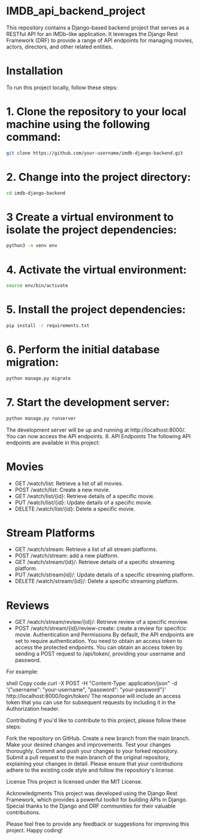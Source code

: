# IMDB_api_backend_project

This repository contains a Django-based backend project that serves as a RESTful API for an IMDb-like application. It leverages the Django Rest Framework (DRF) to provide a range of API endpoints for managing movies, actors, directors, and other related entities.

# Installation
To run this project locally, follow these steps:

# 1. Clone the repository to your local machine using the following command:

```bash
git clone https://github.com/your-username/imdb-django-backend.git
```


# 2. Change into the project directory:

```bash
cd imdb-django-backend
```

# 3 Create a virtual environment to isolate the project dependencies:

```bash
python3 -m venv env
```
# 4. Activate the virtual environment:

```bash
source env/bin/activate
```
# 5. Install the project dependencies:

```bash
pip install -r requirements.txt
```
# 6. Perform the initial database migration:


```bash
python manage.py migrate
```

# 7. Start the development server:


```bash
python manage.py runserver
```

The development server will be up and running at http://localhost:8000/. You can now access the API endpoints.
8. API Endpoints
The following API endpoints are available in this project:

# Movies
* GET /watch/list: Retrieve a list of all movies.
* POST /watch/list: Create a new movie.
* GET /watch/list/{id}: Retrieve details of a specific movie.
* PUT /watch/list/{id}: Update details of a specific movie.
* DELETE /watch/list/{id}: Delete a specific movie.
# Stream Platforms
* GET /watch/stream: Retrieve a list of all stream platforms.
* POST /watch/stream: add a new platform.
* GET /watch/stream/{id}/: Retrieve details of a specific streaming platform.
* PUT /watch/stream{id}/: Update details of a specific streaming platform.
* DELETE /watch/stream/{id}/: Delete a specific streaming platform.
# Reviews
* GET /watch/stream/review/{id}/: Retrieve review of a specific moview.
* POST /watch/stream/{id}/review-create: create a review for specifcic movie.
Authentication and Permissions
By default, the API endpoints are set to require authentication. You need to obtain an access token to access the protected endpoints. You can obtain an access token by sending a POST request to /api/token/, providing your username and password.

For example:

shell
Copy code
curl -X POST -H "Content-Type: application/json" -d '{"username": "your-username", "password": "your-password"}' http://localhost:8000/login/token/
The response will include an access token that you can use for subsequent requests by including it in the Authorization header.



Contributing
If you'd like to contribute to this project, please follow these steps:

Fork the repository on GitHub.
Create a new branch from the main branch.
Make your desired changes and improvements.
Test your changes thoroughly.
Commit and push your changes to your forked repository.
Submit a pull request to the main branch of the original repository, explaining your changes in detail.
Please ensure that your contributions adhere to the existing code style and follow the repository's license.

License
This project is licensed under the MIT License.

Acknowledgments
This project was developed using the Django Rest Framework, which provides a powerful toolkit for building APIs in Django. Special thanks to the Django and DRF communities for their valuable contributions.

Please feel free to provide any feedback or suggestions for improving this project. Happy coding!
